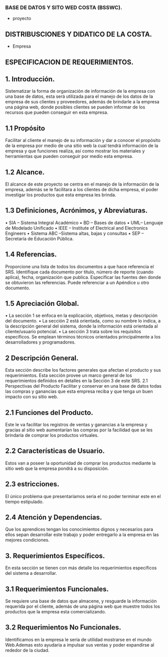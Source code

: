 ### BASE DE DATOS Y SITO WED COSTA (BSSWC).
  - proyecto 

## DISTRIBUSCIONES Y DIDATICO DE LA COSTA.
  - Empresa
  
## ESPECIFICACION DE REQUERIMIENTOS.

## 1. Introducción.
Sistematizar la forma de organización de información de la empresa con una base de datos, esta será utilizada para el manejo de los datos de la empresa de sus clientes y proveedores, además de brindarle a la empresa una página web, donde posibles clientes se pueden informar de los recursos que pueden conseguir en esta empresa.

## 1.1	 Propósito
Facilitar al cliente el manejo de su información y dar a conocer el propósito de la empresa por medio de una sitio web la cual tendrá información de la empresa y que funciones realiza, así como mostrar los materiales y herramientas que pueden conseguir por medio esta empresa.

## 1.2 Alcance.
El alcance de este proyecto se centra en el manejo de la información de la empresa, además se le facilitara a los clientes de dicha empresa, el poder investigar los productos que esta empresa les brinda.

## 1.3	Definiciones, Acrónimos, y Abreviaturas.

 • SIA – Sistema Integral Académico
 • BD – Bases de datos
 • UML– Lenguaje de Modelado Unificado
 • IEEE – Institute of Electrical and Electronics Engineers
 • Sistema ABC –Sistema altas, bajas y consultas
 • SEP – Secretaría de Educación Pública.

## 1.4	Referencias.
Proporcione una lista de todos los documentos a que hace referencia el SRS.  Identifique cada documento por título, número de reporte (cuando aplica), fecha, organización que publica. Especificar las fuentes den donde se obtuvieron las referencias. Puede referenciar a un Apéndice u otro documento.

## 1.5	Apreciación Global.

•	La sección 1 se enfoca en la explicación, objetivos, metas y descripción del documento.
•	La sección 2 está orientada, como su nombre lo indica, a la descripción general del sistema, donde la información está orientada al cliente/usuario potencial.
•	La sección 3 trata sobre los requisitos específicos. Se emplean términos técnicos orientados principalmente a los desarrolladores y programadores.


## 2	Descripción General.
Esta sección describe los factores generales que afectan el producto y sus requerimientos. Esta sección provee un marco general de los requerimientos definidos en detalles en la Sección 3 de este SRS.
2.1	Perspectivas del Producto
Facilitar y conservar en una base de datos todas las compras y ganancias que esta empresa reciba y que tenga un buen impacto con su sitio web.

 ## 2.1	Funciones del Producto.
Este le va facilitar los registros de ventas y ganancias a la empresa y gracias al sitio web aumentarían las compras por la facilidad que se les brindaría de comprar los productos virtuales.


## 2.2 Características de Usuario.
Estos van a poseer la oportunidad de comprar los productos mediante la sitio web que la empresa pondrá a su disposición.

## 2.3	estricciones.
El único problema que presentaríamos seria el no poder terminar este en el tiempo estipulado.

## 2.4	Atención y Dependencias.
Que los aprendices tengan los conocimientos dignos y necesarios para ellos sepan desarrollar este trabajo y poder entregarlo a la empresa en las mejores condiciones.

## 3.	Requerimientos Específicos.
En esta sección se tienen con más detalle los requerimientos específicos del sistema a desarrollar.

## 3.1	Requerimientos Funcionales.
Se requiere una base de datos que almacene, y resguarde la información requerida por el cliente, además de una página web que muestre todos los  productos que la empresa esta comercializando.

## 3.2 Requerimientos No Funcionales.
Identificamos en la empresa  le seria de utilidad mostrarse en el mundo Web.Ademas esto ayudaria a impulsar sus ventas y poder expandirse al rededor de la ciudad.
